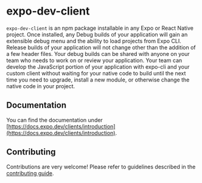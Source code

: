 # expo-dev-client

`expo-dev-client` is an npm package installable in any Expo or React Native project. Once installed, any Debug builds of your application will gain an extensible debug menu and the ability to load projects from Expo CLI. Release builds of your application will not change other than the addition of a few header files. Your debug builds can be shared with anyone on your team who needs to work on or review your application. Your team can develop the JavaScript portion of your application with expo-cli and your custom client without waiting for your native code to build until the
next time you need to upgrade, install a new module, or otherwise change the native code in your project.

## Documentation

You can find the documentation under [https://docs.expo.dev/clients/introduction](https://docs.expo.dev/clients/introduction).

## Contributing

Contributions are very welcome! Please refer to guidelines described in the [contributing guide](https://github.com/expo/expo#contributing).

